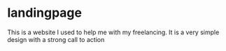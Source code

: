 # landingpage
This is a website I used to help me with my freelancing. It is a very simple design with a strong call to action
